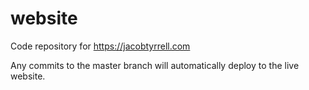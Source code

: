 # website
Code repository for https://jacobtyrrell.com

Any commits to the master branch will automatically deploy to the live website. 
